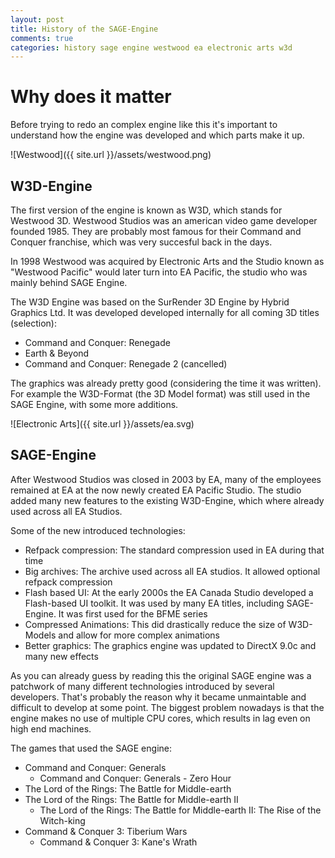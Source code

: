 ```yaml
---
layout: post
title: History of the SAGE-Engine
comments: true
categories: history sage engine westwood ea electronic arts w3d
---
```

# Why does it matter

Before trying to redo an complex engine like this it's important 
to understand how the engine was developed and which parts make it up.

![Westwood]({{ site.url }}/assets/westwood.png)

## __W3D-Engine__

The first version of the engine is known as W3D, which stands for Westwood 3D. 
Westwood Studios was an american video game developer founded 1985. They are probably most
famous for their Command and Conquer franchise, which was very succesful back in the days.

In 1998 Westwood was acquired by Electronic Arts and the Studio known as "Westwood Pacific" would later
turn into EA Pacific, the studio who was mainly behind SAGE Engine.

The W3D Engine was based on the SurRender 3D Engine by Hybrid Graphics Ltd.
It was developed developed internally for all coming 3D titles (selection):

- Command and Conquer: Renegade
- Earth & Beyond
- Command and Conquer: Renegade 2 (cancelled)

The graphics was already pretty good (considering the 
time it was written). For example the W3D-Format (the 3D Model format) was still used in the SAGE Engine,
with some more additions.

![Electronic Arts]({{ site.url }}/assets/ea.svg)

## __SAGE-Engine__

After Westwood Studios was closed in 2003 by EA, many of the employees remained at EA at the now newly
created EA Pacific Studio. The studio added many new features to the existing W3D-Engine, which where
already used across all EA Studios. 

Some of the new introduced technologies:

- Refpack compression: The standard compression used in EA during that time
- Big archives: The archive used across all EA studios. It allowed optional refpack compression
- Flash based UI: At the early 2000s the EA Canada Studio developed a Flash-based UI toolkit. 
It was used by many EA titles, including SAGE-Engine. It was first used for the BFME series
- Compressed Animations: This did drastically reduce the size of W3D-Models and allow for more complex
animations
- Better graphics: The graphics engine was updated to DirectX 9.0c and many new effects

As you can already guess by reading this the original SAGE engine was a patchwork of many different
technologies introduced by several developers. That's probably the reason why it became unmaintable
and difficult to develop at some point. The biggest problem nowadays is that the engine makes
no use of multiple CPU cores, which results in lag even on high end machines.

The games that used the SAGE engine:

- Command and Conquer: Generals
    - Command and Conquer: Generals - Zero Hour
- The Lord of the Rings: The Battle for Middle-earth
- The Lord of the Rings: The Battle for Middle-earth II
    - The Lord of the Rings: The Battle for Middle-earth II: The Rise of the Witch-king
- Command & Conquer 3: Tiberium Wars
    - Command & Conquer 3: Kane's Wrath
